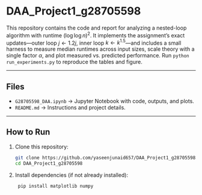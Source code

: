 # DAA_Project1_g28705598

This repository contains the code and report for analyzing a nested-loop algorithm with runtime $(\log\log n)^2$. It implements the assignment’s exact updates—outer loop $j \leftarrow 1.2j$, inner loop $k \leftarrow k^{1.5}$—and includes a small harness to measure median runtimes across input sizes, scale theory with a single factor $\alpha$, and plot measured vs. predicted performance. Run `python run_experiments.py` to reproduce the tables and figure.


---

## Files
- `G28705598_DAA.ipynb` → Jupyter Notebook with code, outputs, and plots.
- `README.md` → Instructions and project details.

---

## How to Run
1. Clone this repository:
   ```bash
   git clone https://github.com/yaseenjunaid657/DAA_Project1_g28705598.git
   cd DAA_Project1_g28705598

2. Install dependencies (if not already installed):
   ```bash
    pip install matplotlib numpy

